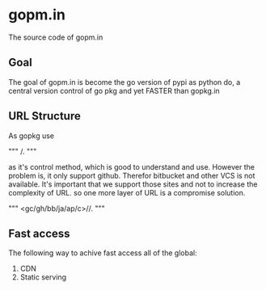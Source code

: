 # gopm.in
The source code of gopm.in

## Goal
The goal of gopm.in is become the go version of pypi as python do, a central version control of go pkg and yet FASTER than gopkg.in

## URL Structure
As gopkg use 

"""
<username>/<app>.<version>
"""

as it's control method, which is good to understand and use.
However the problem is, it only support github. Therefor bitbucket and other VCS is not available.
It's important that we support those sites and not to increase the complexity of URL.
so one more layer of URL is a compromise solution.

"""
<gc/gh/bb/ja/ap/c>/<username>/<app>.<version>
"""

## Fast access
The following way to achive fast access all of the global:
1. CDN 
2. Static serving
